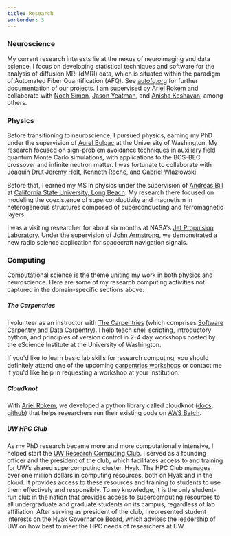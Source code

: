 ```yaml
---
title: Research
sortorder: 3
---
```


### Neuroscience

My current research interests lie at the nexus of neuroimaging and
data science. I focus on developing statistical techniques and
software for the analysis of diffusion MRI (dMRI) data, which is situated
within the paradigm of Automated Fiber Quantification (AFQ). See
[autofq.org](autofq.org) for further documentation of our projects. I am
supervised by [Ariel Rokem](arokem.org) and collaborate with
[Noah Simon](https://faculty.washington.edu/nrsimon/),
[Jason Yeatman](https://www.brainandeducation.com/), and
[Anisha Keshavan](https://anisha.pizza/), among others.

### Physics

Before transitioning to neuroscience, I pursued
physics, earning my PhD under the supervision of [Aurel
Bulgac](https://faculty.washington.edu/bulgac/) at the University of
Washington. My research focused on sign-problem avoidance techniques in
auxiliary field quantum Monte Carlo simulations, with applications to
the BCS-BEC crossover and infinite neutron matter. I was fortunate to
collaborate with
[Joaqu&iacute;n Drut](https://users.physics.unc.edu/~drut/public_html_UNC/index.html)
[Jeremy Holt](http://www.quantumnovae.com/),
[Kenneth Roche](http://users.nccs.gov/~roche/),
and
[Gabriel Wlaz&#0322;owski](http://www.if.pw.edu.pl/~gabrielw/). 

Before that, I earned my MS in physics under the supervision of
[Andreas Bill](https://web.csulb.edu/depts/physics/people/bill_a.shtml)
at [California State University, Long
Beach](https://www.csulb.edu/physics-astronomy). My research there
focused on modeling the coexistence of superconductivity and
magnetism in heterogeneous structures composed of superconducting and
ferromagnetic layers.

I was a visiting researcher for about six months at NASA's [Jet
Propulsion Laboratory](https://www.jpl.nasa.gov/). Under the supervision
of [John
Armstrong](https://scienceandtechnology.jpl.nasa.gov/people/j_armstrong),
we demonstrated a new radio science application for spacecraft
navigation signals.
<!---
Guidance engineers use the Doppler shift of these signals to
verify spacecraft trajectory. We realized that the uplink and downlink
irregularities — what guidance engineers would call “noise” —
held information about the near-Sun plasma environment. We exploited
the differing transfer functions of these irregularities to localize
solar plasma scattering along the line-of-sight, proving a new method to
monitor solar activity. Using Cassini spacecraft data, we demonstrated
that this technique could determine scattering position to spatial
scales well below that of other techniques.
-->

### Computing

Computational science is the theme uniting my work in both physics and
neuroscience. Here are some of my research computing activities not
captured in the domain-specific sections above:

##### The Carpentries

I volunteer as an instructor with [The
Carpentries](https://carpentries.org/) (which comprises
[Software Carpentry](https://software-carpentry.org/) and [Data
Carpentry](https://datacarpentry.org/)). I help teach shell scripting,
introductory python, and principles of version control in 2-4 day
workshops hosted by the eScience Institute at the University of
Washington.

If you'd like to learn basic lab skills for research computing,
you should definitely attend one of the upcoming [carpentries
workshops](https://carpentries.org/workshops/) or contact me if you'd
like help in requesting a workshop at your institution.

##### Cloudknot

With [Ariel Rokem](arokem.org), we developed a python library
called cloudknot ([docs](https://nrdg.github.io/cloudknot/), 
[github](https://github.com/nrdg/cloudknot)) that helps researchers run
their existing code on [AWS Batch](https://aws.amazon.com/batch/).

##### UW HPC Club

As my PhD research became more and more computationally
intensive, I helped start the [UW Research Computing
Club](https://depts.washington.edu/uwrcc/). I served as a founding
officer and the president of the club, which facilitates access to and
training for UW’s shared supercomputing cluster, Hyak. The HPC Club
manages over one million dollars in computing resources, both on Hyak
and in the cloud. It provides access to these resources and training
to students to use them effectively and responsibly. To my knowledge,
it is the only student-run club in the nation that provides access to
supercomputing resources to all undergraduate and graduate students on
its campus, regardless of lab affiliation. After serving as president
of the club, I represented student interests on the [Hyak Governance
Board](http://www.int.washington.edu/users/mjs5/HYAK/governance/),
which advises the leadership of UW on how best to meet the HPC needs of
researchers at UW.
